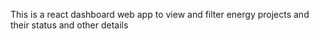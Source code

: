 This is a react dashboard web app to view and filter energy projects and their status and other details
